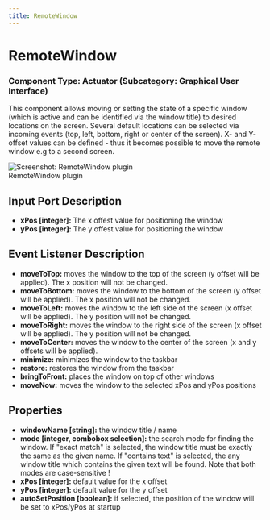 ```yaml
---
title: RemoteWindow
---
```


# RemoteWindow

### Component Type: Actuator (Subcategory: Graphical User Interface)

This component allows moving or setting the state of a specific window (which is active and can be identified via the window title) to desired locations on the screen. Several default locations can be selected via incoming events (top, left, bottom, right or center of the screen). X- and Y- offset values can be defined - thus it becomes possible to move the remote window e.g to a second screen.

![Screenshot:
        RemoteWindow plugin](./img/RemoteWindow.jpg "Screenshot: RemoteWindow plugin")  
RemoteWindow plugin

## Input Port Description

- **xPos \[integer\]:** The x offest value for positioning the window
- **yPos \[integer\]:** The y offest value for positioning the window

## Event Listener Description

- **moveToTop:** moves the window to the top of the screen (y offset will be applied). The x position will not be changed.
- **moveToBottom:** moves the window to the bottom of the screen (y offset will be applied). The x position will not be changed.
- **moveToLeft:** moves the window to the left side of the screen (x offset will be applied). The y position will not be changed.
- **moveToRight:** moves the window to the right side of the screen (x offset will be applied). The y position will not be changed.
- **moveToCenter:** moves the window to the center of the screen (x and y offsets will be applied).
- **minimize:** minimizes the window to the taskbar
- **restore:** restores the window from the taskbar
- **bringToFront:** places the window on top of other windows
- **moveNow:** moves the window to the selected xPos and yPos positions

## Properties

- **windowName \[string\]:** the window title / name
- **mode \[integer, combobox selection\]:** the search mode for finding the window. If "exact match" is selected, the window title must be exactly the same as the given name. If "contains text" is selected, the any window title which contains the given text will be found. Note that both modes are case-sensitive !
- **xPos \[integer\]:** default value for the x offset
- **yPos \[integer\]:** default value for the y offset
- **autoSetPosition \[boolean\]:** if selected, the position of the window will be set to xPos/yPos at startup
